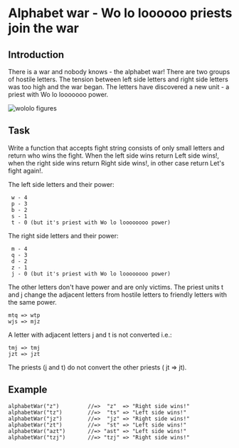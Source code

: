 # Alphabet war - Wo lo loooooo priests join the war

## Introduction
There is a war and nobody knows - the alphabet war! There are two groups of hostile letters. The tension between left side letters and right side letters was too high and the war began. The letters have discovered a new unit - a priest with Wo lo looooooo power.

![wololo figures](https://i.imgur.com/AUaPiip.jpg "wololo figures")

## Task
Write a function that accepts fight string consists of only small letters and return who wins the fight. When the left side wins return Left side wins!, when the right side wins return Right side wins!, in other case return Let's fight again!.

The left side letters and their power:

```
 w - 4
 p - 3 
 b - 2
 s - 1
 t - 0 (but it's priest with Wo lo loooooooo power)
 ```

The right side letters and their power:

```
 m - 4
 q - 3 
 d - 2
 z - 1
 j - 0 (but it's priest with Wo lo loooooooo power)
 ```

The other letters don't have power and are only victims.
The priest units t and j change the adjacent letters from hostile letters to friendly letters with the same power.

```
mtq => wtp
wjs => mjz
```

A letter with adjacent letters j and t is not converted i.e.:

```
tmj => tmj
jzt => jzt
```

The priests (j and t) do not convert the other priests ( jt => jt).

## Example

```
alphabetWar("z")         //=>  "z"  => "Right side wins!"
alphabetWar("tz")        //=>  "ts" => "Left side wins!" 
alphabetWar("jz")        //=>  "jz" => "Right side wins!" 
alphabetWar("zt")        //=>  "st" => "Left side wins!" 
alphabetWar("azt")       //=> "ast" => "Left side wins!"
alphabetWar("tzj")       //=> "tzj" => "Right side wins!" 
```